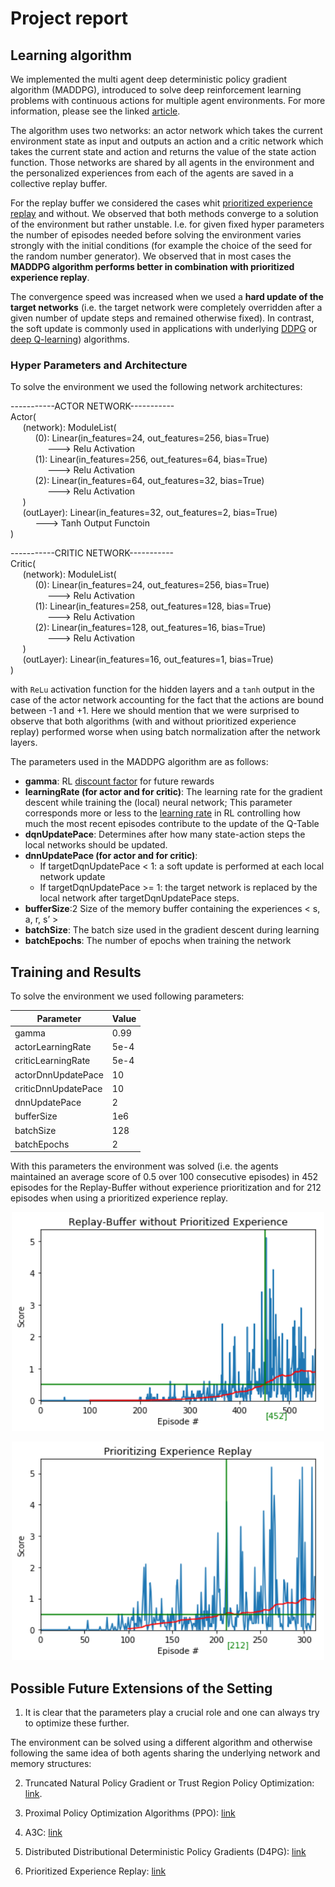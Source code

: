 # Project report

## Learning algorithm

We implemented the multi agent deep deterministic policy gradient algorithm (MADDPG), introduced to solve deep reinforcement learning problems with continuous actions for multiple agent environments. For more information, please see the linked [article](https://papers.nips.cc/paper/7217-multi-agent-actor-critic-for-mixed-cooperative-competitive-environments.pdf). 

The algorithm uses two networks: an actor network which takes the current environment state as input and outputs an action and a critic network which takes the current state and action and returns the value of the state action function. Those networks are shared by all agents in the environment and the personalized experiences from each of the agents are saved in a collective replay buffer. 

For the replay buffer we considered the cases whit [prioritized experience replay](https://arxiv.org/abs/1511.05952) and without. We observed that both methods converge to a solution of the environment but rather unstable. I.e. for given fixed hyper parameters the number of episodes needed before solving the environment varies strongly with the initial conditions (for example the choice of the seed for the random number generator). We observed that in most cases the **MADDPG algorithm performs better in combination with prioritized experience replay**. 

The convergence speed was increased when we used a **hard update of the target networks** (i.e. the target network were completely overridden after a given number of update steps and remained otherwise fixed). In contrast, the soft update is commonly used in applications with underlying [DDPG](http://proceedings.mlr.press/v32/silver14.pdf) or [deep Q-learning](https://storage.googleapis.com/deepmind-media/dqn/DQNNaturePaper.pdf)) algorithms.  


### Hyper Parameters and Architecture

To solve the environment we used the following network architectures: 

-----------ACTOR NETWORK-----------<br/>
Actor(<br/>
&nbsp;&nbsp;&nbsp;&nbsp; (network): ModuleList(<br/>
&nbsp;&nbsp;&nbsp;&nbsp; &nbsp;&nbsp;&nbsp;&nbsp; (0): Linear(in_features=24, out_features=256, bias=True)<br/>
&nbsp;&nbsp;&nbsp;&nbsp; &nbsp;&nbsp;&nbsp;&nbsp; &nbsp;&nbsp;&nbsp;&nbsp; ---> Relu Activation<br/>
&nbsp;&nbsp;&nbsp;&nbsp; &nbsp;&nbsp;&nbsp;&nbsp; (1): Linear(in_features=256, out_features=64, bias=True)<br/>
&nbsp;&nbsp;&nbsp;&nbsp; &nbsp;&nbsp;&nbsp;&nbsp; &nbsp;&nbsp;&nbsp;&nbsp; ---> Relu Activation<br/>
&nbsp;&nbsp;&nbsp;&nbsp; &nbsp;&nbsp;&nbsp;&nbsp; (2): Linear(in_features=64, out_features=32, bias=True)<br/>
&nbsp;&nbsp;&nbsp;&nbsp; &nbsp;&nbsp;&nbsp;&nbsp; &nbsp;&nbsp;&nbsp;&nbsp; ---> Relu Activation<br/>
&nbsp;&nbsp;&nbsp;&nbsp; )<br/>
&nbsp;&nbsp;&nbsp;&nbsp; (outLayer): Linear(in_features=32, out_features=2, bias=True)<br/>
&nbsp;&nbsp;&nbsp;&nbsp; &nbsp;&nbsp;&nbsp;&nbsp; ---> Tanh Output Functoin<br/>
)<br/>


-----------CRITIC NETWORK-----------<br/>
Critic(<br/>
&nbsp;&nbsp;&nbsp;&nbsp; (network): ModuleList(<br/>
&nbsp;&nbsp;&nbsp;&nbsp; &nbsp;&nbsp;&nbsp;&nbsp; (0): Linear(in_features=24, out_features=256, bias=True)<br/>
&nbsp;&nbsp;&nbsp;&nbsp; &nbsp;&nbsp;&nbsp;&nbsp; &nbsp;&nbsp;&nbsp;&nbsp; ---> Relu Activation<br/>
&nbsp;&nbsp;&nbsp;&nbsp; &nbsp;&nbsp;&nbsp;&nbsp; (1): Linear(in_features=258, out_features=128, bias=True)<br/>
&nbsp;&nbsp;&nbsp;&nbsp; &nbsp;&nbsp;&nbsp;&nbsp; &nbsp;&nbsp;&nbsp;&nbsp; ---> Relu Activation<br/>
&nbsp;&nbsp;&nbsp;&nbsp; &nbsp;&nbsp;&nbsp;&nbsp; (2): Linear(in_features=128, out_features=16, bias=True)<br/>
&nbsp;&nbsp;&nbsp;&nbsp; &nbsp;&nbsp;&nbsp;&nbsp; &nbsp;&nbsp;&nbsp;&nbsp; ---> Relu Activation<br/>
&nbsp;&nbsp;&nbsp;&nbsp; )<br/>
&nbsp;&nbsp;&nbsp;&nbsp; (outLayer): Linear(in_features=16, out_features=1, bias=True)<br/>
)<br/>


with `ReLu` activation function for the hidden layers and a `tanh` output in the case of the actor network accounting for the fact that the actions are bound between -1 and +1. 
Here we should mention that we were surprised to observe that both algorithms (with and without prioritized experience replay) performed worse when using batch normalization after the network layers. 



 
The parameters used in the MADDPG algorithm are as follows:

- **gamma**:
    RL [discount factor](https://en.wikipedia.org/wiki/Q-learning#Discount_factor) for future rewards  
- **learningRate (for actor and for critic)**:
    The learning rate for the gradient descent while training the (local) neural network; 
    This parameter corresponds more or less to the [learning rate](https://en.wikipedia.org/wiki/Q-learning#Learning_Rate) in RL controlling how much the most recent episodes contribute to the update of the Q-Table 
- **dqnUpdatePace**:
    Determines after how many state-action steps the local networks should be updated. 
- **dnnUpdatePace (for actor and for critic)**:
    * If targetDqnUpdatePace < 1: a soft update is performed at each local network update
    * If targetDqnUpdatePace >= 1: the target network is replaced by the local network after targetDqnUpdatePace steps. 
- **bufferSize**:2
    Size of the memory buffer containing the experiences < s, a, r, s’ >
- **batchSize**:
    The batch size used in the gradient descent during learning
- **batchEpochs**:
    The number of epochs when training the network  


## Training and Results

To solve the environment we used following parameters:


|Parameter|Value|
|----------------------|-----|
|gamma|0.99|
|actorLearningRate|5e-4|
|criticLearningRate|5e-4|
|actorDnnUpdatePace|10|
|criticDnnUpdatePace|10|
|dnnUpdatePace|2|
|bufferSize|1e6|
|batchSize|128|
|batchEpochs|2|

With this parameters the environment was solved (i.e. the agents maintained an average score of 0.5 over 100 consecutive episodes) in 452 episodes for the Replay-Buffer without experience prioritization and for 212 episodes when using a prioritized experience replay. 


<p align="center">
  <img width="500" height="350" src="images/training_plot_wo_PRIO.png">
</p>

<p align="center">
  <img width="500" height="350" src="images/training_plot_w_PRIO.png">
</p>



## Possible Future Extensions of the Setting

1. It is clear that the parameters play a crucial role and one can always try to optimize these further.

The environment can be solved using a different algorithm and otherwise following the same idea of both agents sharing the underlying network and memory structures: 

2. Truncated Natural Policy Gradient or Trust Region Policy Optimization: [link](https://arxiv.org/abs/1604.06778).

3. Proximal Policy Optimization Algorithms (PPO): [link](https://arxiv.org/pdf/1707.06347.pdf)

4. A3C: [link](https://arxiv.org/pdf/1602.01783.pdf)

5.  Distributed Distributional Deterministic Policy Gradients (D4PG): [link](https://openreview.net/pdf?id=SyZipzbCb)

6. Prioritized Experience Replay: [link](https://arxiv.org/abs/1511.05952)
